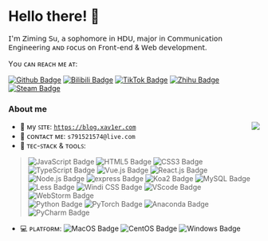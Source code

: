 # Hello there! :tada:

𝖨'𝗆 𝖹𝗂𝗆𝗂𝗇𝗀 𝖲𝗎, 𝖺 𝗌𝗈𝗉𝗁𝗈𝗆𝗈𝗋𝖾 𝗂𝗇 𝖧𝖣𝖴, 𝗆𝖺𝗃𝗈𝗋 𝗂𝗇 𝖢𝗈𝗆𝗆𝗎𝗇𝗂𝖼𝖺𝗍𝗂𝗈𝗇 𝖤𝗇𝗀𝗂𝗇𝖾𝖾𝗋𝗂𝗇𝗀 ᴀɴᴅ ꜰ𝗈𝖼𝗎𝗌 𝗈𝗇 𝖥𝗋𝗈𝗇𝗍-𝖾𝗇𝖽 & 𝖶𝖾𝖻 𝖽𝖾𝗏𝖾𝗅𝗈𝗉𝗆𝖾𝗇𝗍.
<br/>

<!-- 𝘠𝘰𝘶 𝘤𝘢𝘯 𝘳𝘦𝘢𝘤𝘩 𝘮𝘦 𝘢𝘵: -->
Yᴏᴜ ᴄᴀɴ ʀᴇᴀᴄʜ ᴍᴇ ᴀᴛ:
<br/>

[![Github Badge](https://img.shields.io/badge/-Github-232323?style=flat-square&logo=Github&logoColor=white&link=https://github.com/Xav1erSue)](https://github.com/Xav1erSue)
[![Bilibili Badge](https://img.shields.io/badge/-BiliBili-D14970?style=flat-square&logo=Bilibili&logoColor=white&link=https://space.bilibili.com/12253098)](https://space.bilibili.com/12253098)
[![TikTok Badge](https://img.shields.io/badge/-Tiktok-black?style=flat-square&logo=TikTok&logoColor=white&link=https://www.douyin.com/user/MS4wLjABAAAAhpUiBNvLM5sc3SOp2arxQS6hGT8c0eTWkq9XcypOgX4)](https://www.douyin.com/user/MS4wLjABAAAAhpUiBNvLM5sc3SOp2arxQS6hGT8c0eTWkq9XcypOgX4)
[![Zhihu Badge](https://img.shields.io/badge/-知乎-0084FF?style=flat-square&logo=Zhihu&logoColor=white&link=https://www.zhihu.com/people/xav1ersue)](https://www.zhihu.com/people/xav1ersue)
[![Steam Badge](https://img.shields.io/badge/-Steam-122756?style=flat-square&logo=Steam&logoColor=white&link=https://steamcommunity.com/id/Xav1erSue/)](https://steamcommunity.com/id/Xav1erSue/)

### About me

<img align="right" src="https://github-readme-stats.vercel.app/api?username=Xav1erSue&show_icons=true&hide_border=true&count_private=true&theme=buefy">

- :book: ᴍy ꜱɪᴛᴇ: [ `https://blog.xav1er.com`](https://blog.xav1er.com)
- :email: ᴄᴏɴᴛᴀᴄᴛ ᴍᴇ: `s791521574@live.com`
- :construction: ᴛᴇᴄ-ꜱᴛᴀᴄᴋ & ᴛᴏᴏʟꜱ:

> ![JavaScript Badge](https://img.shields.io/badge/-JavaScript-35363A?style=flat-square&logo=JavaScript&logoColor=F7DF1E)
> ![HTML5 Badge](https://img.shields.io/badge/-HTML5-35363A?style=flat-square&logo=HTML5&logoColor=E34F26)
> ![CSS3 Badge](https://img.shields.io/badge/-CSS3-35363A?style=flat-square&logo=CSS3&logoColor=1572B6)
> ![TypeScript Badge](https://img.shields.io/badge/-TypeScript-35363A?style=flat-square&logo=TypeScript&logoColor=3178C6)
> ![Vue.js Badge](https://img.shields.io/badge/-Vue.js-35363A?style=flat-square&logo=Vue.js&logoColor=4FC08D)
> ![React.js Badge](https://img.shields.io/badge/-React-35363A?style=flat-square&logo=React&logoColor=#61DAFB)
> ![Node.js Badge](https://img.shields.io/badge/-Node.js-35363A?style=flat-square&logo=Node.js&logoColor=339933)
> ![express Badge](https://img.shields.io/badge/-Express-35363A?style=flat-square&logo=Express&logoColor=82B742)
> ![Koa2 Badge](https://img.shields.io/badge/-Koa2-35363A?style=flat-square&logo=Koa&logoColor=ffffff)
> ![MySQL Badge](https://img.shields.io/badge/-MySQL-35363A?style=flat-square&logo=MySQL&logoColor=ffffff)
> ![Less Badge](https://img.shields.io/badge/-Less-35363A?style=flat-square&logo=Less&logoColor=ffffff)
> ![Windi CSS Badge](https://img.shields.io/badge/-WindiCSS-35363A?style=flat-square&logo=WindiCSS&logoColor=48B0F1)
> ![VScode Badge](https://img.shields.io/badge/-VSCode-35363A?style=flat-square&logo=Visual-Studio-Code&logoColor=007ACC)
> ![WebStorm Badge](https://img.shields.io/badge/-WebStorm-35363A?style=flat-square&logo=WebStorm&logoColor=DEF380)<br/>
> ![Python Badge](https://img.shields.io/badge/-Python-35363A?style=flat-square&logo=Python&logoColor=3776AB)
> ![PyTorch Badge](https://img.shields.io/badge/-PyTorch-35363A?style=flat-square&logo=PyTorch&logoColor=EE4C2C)
> ![Anaconda Badge](https://img.shields.io/badge/-Anaconda-35363A?style=flat-square&logo=Anaconda&logoColor=44A833)
> ![PyCharm Badge](https://img.shields.io/badge/-PyCharm-35363A?style=flat-square&logo=PyCharm&logoColor=57BDD7)
- :computer: ᴩʟᴀᴛꜰᴏʀᴍ:   ![MacOS Badge](https://img.shields.io/badge/-MacOS-35363A?style=flat-square&logo=Apple&logoColor=ffffff)
![CentOS Badge](https://img.shields.io/badge/-CentOS-35363A?style=flat-square&logo=CentOS&logoColor=ffffff)
![Windows Badge](https://img.shields.io/badge/-Windows-35363A?style=flat-square&logo=Windows&logoColor=0078D6)

<!-- 图标来源于https://simpleicons.org/ -->
